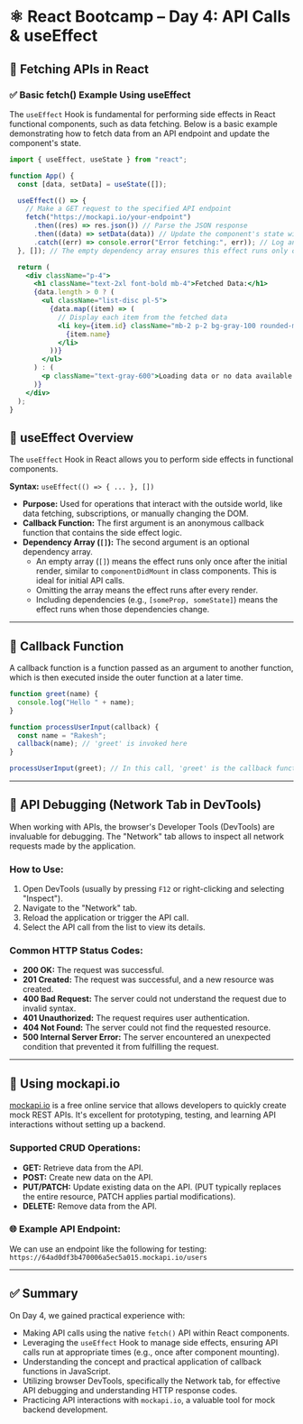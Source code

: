 # ⚛️ React Bootcamp – Day 4: API Calls & useEffect

## 📡 Fetching APIs in React

### ✅ Basic fetch() Example Using useEffect

The `useEffect` Hook is fundamental for performing side effects in React functional components, such as data fetching. Below is a basic example demonstrating how to fetch data from an API endpoint and update the component's state.

```jsx
import { useEffect, useState } from "react";

function App() {
  const [data, setData] = useState([]);

  useEffect(() => {
    // Make a GET request to the specified API endpoint
    fetch("https://mockapi.io/your-endpoint")
      .then((res) => res.json()) // Parse the JSON response
      .then((data) => setData(data)) // Update the component's state with the fetched data
      .catch((err) => console.error("Error fetching:", err)); // Log any errors during the fetch operation
  }, []); // The empty dependency array ensures this effect runs only once after the initial render

  return (
    <div className="p-4">
      <h1 className="text-2xl font-bold mb-4">Fetched Data:</h1>
      {data.length > 0 ? (
        <ul className="list-disc pl-5">
          {data.map((item) => (
            // Display each item from the fetched data
            <li key={item.id} className="mb-2 p-2 bg-gray-100 rounded-md">
              {item.name}
            </li>
          ))}
        </ul>
      ) : (
        <p className="text-gray-600">Loading data or no data available...</p>
      )}
    </div>
  );
}
```
## 🧠 useEffect Overview

The `useEffect` Hook in React allows you to perform side effects in functional components.

**Syntax:** `useEffect(() => { ... }, [])`

*   **Purpose:** Used for operations that interact with the outside world, like data fetching, subscriptions, or manually changing the DOM.
*   **Callback Function:** The first argument is an anonymous callback function that contains the side effect logic.
*   **Dependency Array (`[]`):** The second argument is an optional dependency array.
    *   An empty array (`[]`) means the effect runs only once after the initial render, similar to `componentDidMount` in class components. This is ideal for initial API calls.
    *   Omitting the array means the effect runs after every render.
    *   Including dependencies (e.g., `[someProp, someState]`) means the effect runs when those dependencies change.

---

## 🧠 Callback Function

A callback function is a function passed as an argument to another function, which is then executed inside the outer function at a later time.
```jsx
function greet(name) {
  console.log("Hello " + name);
}

function processUserInput(callback) {
  const name = "Rakesh";
  callback(name); // 'greet' is invoked here
}

processUserInput(greet); // In this call, 'greet' is the callback function
```

---

## 🧪 API Debugging (Network Tab in DevTools)

When working with APIs, the browser's Developer Tools (DevTools) are invaluable for debugging. The "Network" tab allows to inspect all network requests made by the application.

### How to Use:

1.  Open DevTools (usually by pressing `F12` or right-clicking and selecting "Inspect").
2.  Navigate to the "Network" tab.
3.  Reload the application or trigger the API call.
4.  Select the API call from the list to view its details.

### Common HTTP Status Codes:

*   **200 OK:** The request was successful.
*   **201 Created:** The request was successful, and a new resource was created.
*   **400 Bad Request:** The server could not understand the request due to invalid syntax.
*   **401 Unauthorized:** The request requires user authentication.
*   **404 Not Found:** The server could not find the requested resource.
*   **500 Internal Server Error:** The server encountered an unexpected condition that prevented it from fulfilling the request.

---

## 🧪 Using mockapi.io

[mockapi.io](https://mockapi.io/) is a free online service that allows developers to quickly create mock REST APIs. It's excellent for prototyping, testing, and learning API interactions without setting up a backend.

### Supported CRUD Operations:

*   **GET:** Retrieve data from the API.
*   **POST:** Create new data on the API.
*   **PUT/PATCH:** Update existing data on the API. (PUT typically replaces the entire resource, PATCH applies partial modifications).
*   **DELETE:** Remove data from the API.

### 🌐 Example API Endpoint:

We can use an endpoint like the following for testing:
`https://64ad0df3b470006a5ec5a015.mockapi.io/users`

---

## ✅ Summary

On Day 4, we gained practical experience with:

*   Making API calls using the native `fetch()` API within React components.
*   Leveraging the `useEffect` Hook to manage side effects, ensuring API calls run at appropriate times (e.g., once after component mounting).
*   Understanding the concept and practical application of callback functions in JavaScript.
*   Utilizing browser DevTools, specifically the Network tab, for effective API debugging and understanding HTTP response codes.
*   Practicing API interactions with `mockapi.io`, a valuable tool for mock backend development.